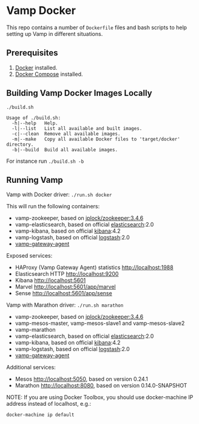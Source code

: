 # Vamp Docker

This repo contains a number of `Dockerfile` files and bash scripts to help setting up Vamp in different situations. 

## Prerequisites

1. [Docker](https://docs.docker.com/) installed.
2. [Docker Compose](https://docs.docker.com/compose/) installed.

## Building Vamp Docker Images Locally

```
./build.sh

Usage of ./build.sh:
  -h|--help   Help.
  -l|--list   List all available and built images.
  -c|--clean  Remove all available images.
  -m|--make   Copy all available Docker files to 'target/docker' directory.
  -b|--build  Build all available images.
```

For instance run `./build.sh -b`

## Running Vamp

Vamp with Docker driver: `./run.sh docker`

This will run the following containers:

- vamp-zookeeper, based on [jplock/zookeeper:3.4.6](https://hub.docker.com/r/jplock/zookeeper/)
- vamp-elasticsearch, based on official [elasticsearch](https://hub.docker.com/_/elasticsearch):2.0
- vamp-kibana, based on official [kibana](https://hub.docker.com/_/kibana):4.2
- vamp-logstash, based on official [logstash](https://hub.docker.com/_/logstash):2.0
- [vamp-gateway-agent](https://github.com/magneticio/vamp-gateway-agent)

Exposed services:

- HAProxy (Vamp Gateway Agent) statistics [http://localhost:1988](http://localhost:1988)
- Elasticsearch HTTP [http://localhost:9200](http://localhost:9200)
- Kibana [http://localhost:5601](http://localhost:5601)
- Marvel [http://localhost:5601/app/marvel](http://localhost:5601/app/marvel)
- Sense [http://localhost:5601/app/sense](http://localhost:5601/app/sense)

Vamp with Marathon driver: `./run.sh marathon`

- vamp-zookeeper, based on [jplock/zookeeper:3.4.6](https://hub.docker.com/r/jplock/zookeeper/)
- vamp-mesos-master, vamp-mesos-slave1 and vamp-mesos-slave2
- vamp-marathon
- vamp-elasticsearch, based on official [elasticsearch](https://hub.docker.com/_/elasticsearch):2.0
- vamp-kibana, based on official [kibana](https://hub.docker.com/_/kibana):4.2
- vamp-logstash, based on official [logstash](https://hub.docker.com/_/logstash):2.0
- [vamp-gateway-agent](https://github.com/magneticio/vamp-gateway-agent)

Additional services:

- Mesos [http://localhost:5050](http://localhost:5050), based on version 0.24.1
- Marathon [http://localhost:8080](http://localhost:8080), based on version 0.14.0-SNAPSHOT

NOTE: If you are using Docker Toolbox, you should use docker-machine IP address instead of localhost, e.g.:
```
docker-machine ip default
```
